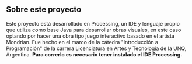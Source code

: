 ## Sobre este proyecto
Este proyecto está desarrollado en Processing, un IDE y lenguaje propio que utiliza como base Java para desarrollar obras visuales, en este caso optando por hacer una obra tipo juego interactivo basado en el artista Mondrian.
Fue hecho en el marco de la cátedra "Introducción a Programación" de la carrera Licenciatura en Artes y Tecnología de la UNQ, Argentina.
**Para correrlo es necesario tener instalado el IDE Processing.**
